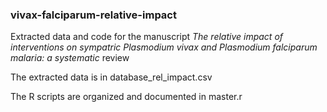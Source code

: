 
### vivax-falciparum-relative-impact

Extracted data and code for the manuscript <i>The relative impact of interventions on sympatric Plasmodium vivax and Plasmodium falciparum malaria: a systematic</i> review


The extracted data is in database_rel_impact.csv

The R scripts are organized and documented in master.r




